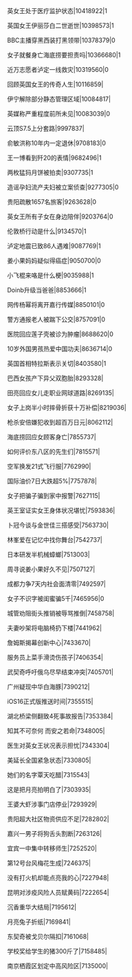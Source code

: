 英女王处于医疗监护状态|10418922|1

英国女王伊丽莎白二世逝世|10398573|1

BBC主播穿黑西装打黑领带|10378379|0

女子就餐身亡海底捞要担责吗|10366680|1

近万志愿者泸定一线救灾|10319560|0

回顾英国女王的传奇人生|10116859|

伊宁解除部分静态管理区域|10084817|

英媒称严重程度前所未见|10083039|0

云顶S7.5上分套路|9997837|

俞敏洪称10年内一定退休|9708183|0

王一博看到歼20的表情|9682496|1

两枚猛犸月饼被拍卖|9307735|1

造谣孕妇流产夫妇被立案侦查|9277305|0

贵阳疏散1657名旅客|9263628|0

英女王所有子女在身边陪伴|9203764|0

伦敦桥行动是什么|9134570|1

泸定地震已致86人遇难|9087769|1

姜小果妈妈疑似得癌症|9050700|0

小飞棍来咯是什么梗|9035988|1

Doinb升级当爸爸|8853666|1

网传杨幂将离开嘉行传媒|8850101|0

警方通报老人被踹下公交|8757091|0

医院回应莲子壳被诊为肿瘤|8688620|0

10岁外国男孩热爱中国功夫|8636714|0

英国首相特拉斯表示关切|8403580|1

巴西女孩产下异父双胞胎|8293328|

田亮回应女儿走职业网球道路|8269135|

女子上岗半小时摔骨折获十万补偿|8219036|

枪杀安倍嫌犯收到超百万日元|8062112|

海底捞回应女顾客身亡|7855737|

如何评价东八区的先生们|7815571|

空军换发21式飞行服|7762990|

国际油价7日大跌超5%|7757878|

女子把骗子骗到家中报警|7627115|

英王室证实女王身体状况堪忧|7593836|

卜冠今谈与金世佳三搭感受|7563730|

林峯爱在记忆中找你舞台|7542737|

日本研发半机械蟑螂|7513003|

周寻说姜小果好久不见|7507127|

成都力争7天内社会面清零|7492597|

女子不识字被闺蜜骗5千|7465956|0

城管劝阻街头推销被辱骂推倒|7458758|

夫妻吵架将电脑椅扔下楼|7441962|

詹姆斯揭幕创新中心|7433670|

服务员上菜手滑烫伤孩子|7406354|

武契奇呼吁俄乌尽早结束冲突|7405701|

广州疑现中华白海豚|7390212|

iOS16正式版推送时间|7355515|

湖北桥梁侧翻致4死事故报告|7353384|

知其不可奈何 而安之若命|7348005|

医生对英女王状况表示担忧|7343304|

美延长全国紧急状态|7330805|

她们的名字覃天吃醋|7315543|

这是把月亮拍明白了|7303935|

王婆大虾涉事门店停业|7293929|

贵阳超大社区物资供应不足|7282802|

嘉兴一男子将狗舌头割断|7263126|

宜宾一中集中转移师生|7252520|

第12号台风梅花生成|7246375|

没有打火机却能点亮我的心|7227948|

昆明对涉疫风险人员赋黄码|7222654|

沉香重华大结局|7195612|

月亮兔子折纸|7169841|

东契奇被戈贝尔隔扣|7161068|

学校奖给学生的猪300斤了|7158485|

南京栖霞区划定中高风险区|7135000|

